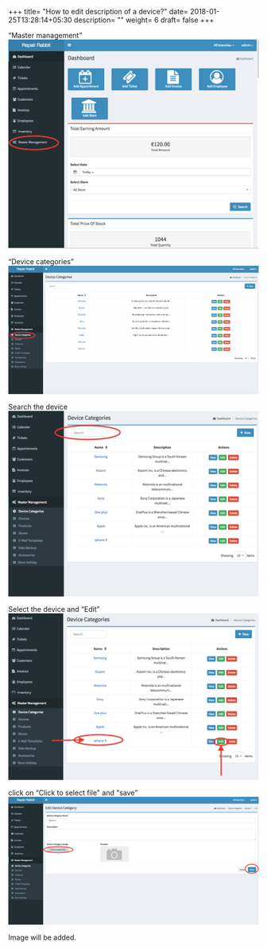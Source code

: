 +++
title= "How to edit description of a device?"
date= 2018-01-25T13:28:14+05:30
description= ""
weight= 6
draft= false
+++



“Master management”
![How to edit a device?](/images/device_and_device_categories/how_can_i_edit_device/go_to_master_management.png)

“Device categories”
![How to edit a device?](/images/device_and_device_categories/how_can_i_edit_device/select_device_categories.png)

Search the device
![How to edit a device?](/images/device_and_device_categories/how_can_i_edit_device/search_the_device.png)


Select the device and “Edit”
![How to edit a device?](/images/device_and_device_categories/how_can_i_edit_device/select_the_device_and_click_edit.png)

click on “Click to select file" and "save” 
![How to edit a device?](/images/device_and_device_categories/how_can_i_edit_device/click_to_select_file_and_save.png)

Image will be added.


